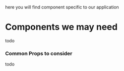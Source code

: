 here you will find component specific to our application

# Components we may need
todo

### Common Props to consider
todo
